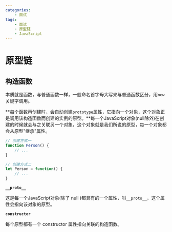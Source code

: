 ```yaml
---
categories:
    - 面试
tags:
    - 面试
    - 原型链
    - JavaScript
---
```


# 原型链

## 构造函数

本质就是函数，与普通函数一样，一般命名首字母大写来与普通函数区分，用`new`关键字调用。

**每个函数再创建时，会自动创建`prototype`属性，它指向一个对象，这个对象正是调用该构造函数而创建的实例的原型。**每一个JavaScript对象(null除外)在创建的时候就会与之关联另一个对象，这个对象就是我们所说的原型，每一个对象都会从原型"继承"属性。

```js
// 创建方式一
function Person() {
    // ...
}

// 创建方式二
let Person = function() {
    // ...
}
```

**`__proto__`**

这是每一个JavaScript对象(除了 null )都具有的一个属性，叫`__proto__`，这个属性会指向该对象的原型。

**`constructor`**

每个原型都有一个 constructor 属性指向关联的构造函数。